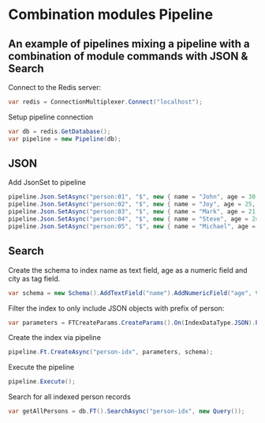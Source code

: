 # Combination modules Pipeline

## An example of pipelines mixing a pipeline with a combination of module commands with JSON & Search

Connect to the Redis server:

```csharp
var redis = ConnectionMultiplexer.Connect("localhost");
```

Setup pipeline connection

```csharp
var db = redis.GetDatabase();
var pipeline = new Pipeline(db);
```

## JSON

Add JsonSet to pipeline

```csharp
pipeline.Json.SetAsync("person:01", "$", new { name = "John", age = 30, city = "New York" });
pipeline.Json.SetAsync("person:02", "$", new { name = "Joy", age = 25, city = "Los Angeles" });
pipeline.Json.SetAsync("person:03", "$", new { name = "Mark", age = 21, city = "Chicago" });
pipeline.Json.SetAsync("person:04", "$", new { name = "Steve", age = 24, city = "Phoenix" });
pipeline.Json.SetAsync("person:05", "$", new { name = "Michael", age = 55, city = "San Antonio" });
```

## Search

Create the schema to index name as text field, age as a numeric field and city as tag field.

```csharp
var schema = new Schema().AddTextField("name").AddNumericField("age", true).AddTagField("city");
```

Filter the index to only include JSON objects with prefix of person:

```csharp
var parameters = FTCreateParams.CreateParams().On(IndexDataType.JSON).Prefix("person:");
```

Create the index via pipeline

```csharp
pipeline.Ft.CreateAsync("person-idx", parameters, schema);
```

Execute the pipeline

```csharp
pipeline.Execute();
```

Search for all indexed person records

```csharp
var getAllPersons = db.FT().SearchAsync("person-idx", new Query());
```
